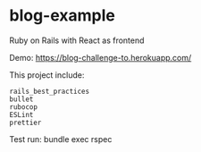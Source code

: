 # blog-example
Ruby on Rails with React as frontend

Demo: https://blog-challenge-to.herokuapp.com/

This project include:  

    rails_best_practices
    bullet
    rubocop
    ESLint
    prettier

Test run: bundle exec rspec

